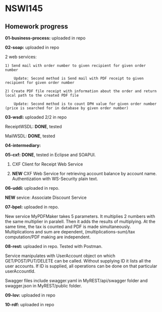 # NSWI145

## Homework progress

**01-business-process:** uploaded in repo

**02-soap:** uploaded in repo

  2 web services:
  
    1) Send mail with order number to given recipient for given order number
    
        Update: Second method is Send mail with PDF receipt to given recipient for given order number
    
    2) Create PDF file receipt with information about the order and return local path to the created PDF file
    
        Update: Second method is to count DPH value for given order number (price is searched for in database by given order number)

**03-wsdl:** uploaded 2/2 in repo

ReceiptWSDL: **DONE**, tested
        
MailWSDL: **DONE**, tested

**04-intermediary:**

**05-cxf:** **DONE**, tested in Eclipse and SOAPUI.

1) CXF Client for Receipt Web Service

2) **NEW** CXF Web Service for retrieving account balance by account name. Authentization with WS-Security plain text.

**06-uddi:** uploaded in repo.

  **NEW** sevice: Associate Discount Service

**07-bpel:** uploaded in repo.

  New service MyPDFMaker takes 5 parameters. It multiplies 2 numbers with the same multiplier in paralell. Then it adds the results of multiplying. At the same time, the tax is counted and PDF is made simultaneously. 
  Multiplications and sum are dependent, (multiplications-sum)/tax computation/PDF making are independent.

**08-rest:** uploaded in repo. Tested with Postman.

Service manipulates with UserAccount object on which GET/POST/PUT/DELETE can be called. Without supplying ID it lists all the user accounts. If ID is supplied, all operations can be done on that particular userAccountId.

Swagger files include swagger.yaml in MyREST/api/swagger folder and swagger.json in MyREST/public folder.

**09-lov:** uploaded in repo

**10-rdf:** uploaded in repo


